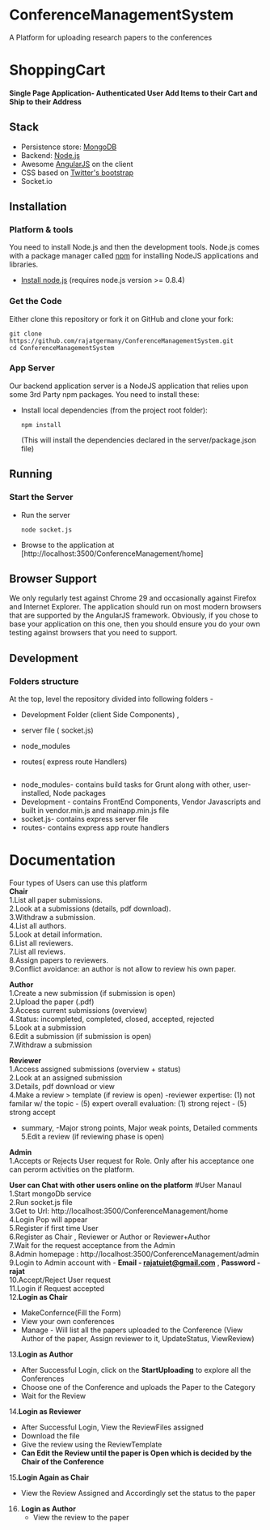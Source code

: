 # ConferenceManagementSystem
A Platform for uploading research papers to the conferences </br>

# ShoppingCart
#### Single Page Application- Authenticated User Add Items to their Cart and Ship to their Address

## Stack

* Persistence store: [MongoDB](http://www.mongodb.org/)
* Backend: [Node.js](http://nodejs.org/)
* Awesome [AngularJS](http://www.angularjs.org/) on the client
* CSS based on [Twitter's bootstrap](http://getbootstrap.com/)
* Socket.io



## Installation

### Platform & tools

You need to install Node.js and then the development tools. Node.js comes with a package manager called [npm](http://npmjs.org) for installing NodeJS applications and libraries.
* [Install node.js](http://nodejs.org/download/) (requires node.js version >= 0.8.4)

### Get the Code
Either clone this repository or fork it on GitHub and clone your fork:

```
git clone https://github.com/rajatgermany/ConferenceManagementSystem.git
cd ConferenceManagementSystem
```

### App Server

Our backend application server is a NodeJS application that relies upon some 3rd Party npm packages.  You need to install these:

* Install local dependencies (from the project root folder):

    ```
    npm install
    ```

  (This will install the dependencies declared in the server/package.json file)

## Running
### Start the Server
* Run the server

    ```
    node socket.js
    ```
* Browse to the application at [http://localhost:3500/ConferenceManagement/home]


## Browser Support
We only regularly test against Chrome 29 and occasionally against Firefox and Internet Explorer.
The application should run on most modern browsers that are supported by the AngularJS framework.
Obviously, if you chose to base your application on this one, then you should ensure you do your own
testing against browsers that you need to support.

## Development

### Folders structure

At the top, level the repository divided into following folders -
- Development Folder (client Side Components) , 
- server file ( socket.js)
- node_modules
- routes( express route Handlers)

    ```
* node_modules- contains build tasks for Grunt along with other, user-installed, Node packages
* Development - contains FrontEnd Components, Vendor Javascripts and built in vendor.min.js and  mainapp.min.js file
* socket.js- contains express server file
* routes- contains express app route handlers

# Documentation
Four types of Users can use this platform </br>
**Chair** </br>
1.List all paper submissions.</br>
2.Look at a submissions (details, pdf download).</br>
3.Withdraw a submission.</br>
4.List all authors.</br>
5.Look at detail information.</br>
6.List all reviewers.</br>
7.List all reviews.</br>
8.Assign papers to reviewers.</br>
9.Conflict avoidance: an author is not allow to review his own paper.</br>


**Author**</br>
1.Create a new submission (if submission is open)</br>
2.Upload the paper (.pdf) </br>
3.Access current submissions (overview) </br>
4.Status: incompleted, completed, closed, accepted, rejected </br>
5.Look at a submission </br>
6.Edit a submission (if submission is open) </br>
7.Withdraw a submission </br>



**Reviewer** </br>
1.Access assigned submissions (overview + status) </br>
2.Look at an assigned submission </br>
3.Details, pdf download or view </br>
4.Make a review > template (if review is open) 
-reviewer expertise: (1) not familar w/ the topic - (5) expert
overall evaluation: (1) strong reject - (5) strong accept
- summary,
-Major strong points,
Major weak points,
Detailed comments </br>
5.Edit a review (if reviewing phase is open) </br>

**Admin** </br>
1.Accepts or Rejects User request for Role. Only after his acceptance one can perorm activities on the platform.

**User can Chat with other users online on the platform**
#User Manaul
1.Start mongoDb service</br>
2.Run socket.js file</br>
3.Get to Url: http://localhost:3500/ConferenceManagement/home </br>
4.Login Pop will appear </br>
5.Register if first time User </br>
6.Register as Chair , Reviewer or Author or Reviewer+Author </br>
7.Wait for the request acceptance from the Admin </br>
8.Admin homepage : http://localhost:3500/ConferenceManagement/admin </br>
9.Login to Admin account with - **Email - rajatuiet@gmail.com** , **Password - rajat** </br>
10.Accept/Reject User request </br>
11.Login if Request accepted </br>
12.**Login as Chair**  </br>
  - MakeConfernce(Fill the Form)
  - View your own conferences
  - Manage - Will list all the papers uploaded to the Conference (View Author of the paper, Assign reviewer to it, UpdateStatus, ViewReview)</br>
  
  
13.**Login as Author** </br>
  - After Successful Login, click on the **StartUploading** to explore all the Conferences </br>
  - Choose one of the Conference and uploads the Paper to the Category </br>
  - Wait for the Review </br>
  
14.**Login as Reviewer** </br>
  - After Successful Login, View  the ReviewFiles assigned 
  - Download the file 
  - Give the review using the ReviewTemplate
  - **Can Edit the Review until the paper is Open which is decided by the Chair of the Conference**
  
  
15.**Login Again as Chair** </br>
   - View the Review Assigned and Accordingly set the status to the paper </br>
16. **Login as Author** </br>
    - View the review to the paper
    
  

  
  
  
  
  
  
